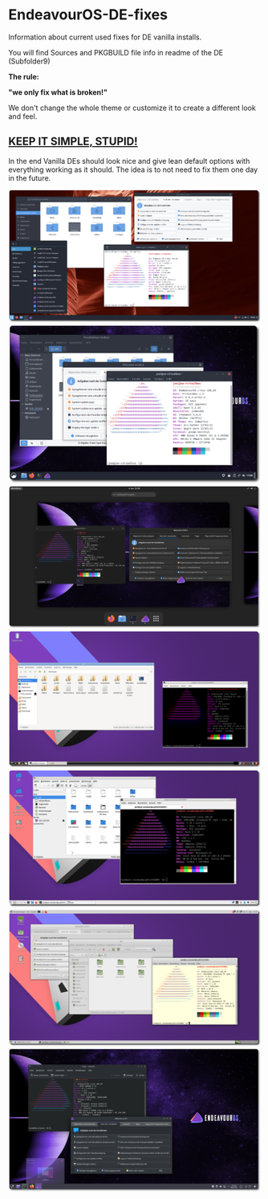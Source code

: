 # EndeavourOS-DE-fixes
Information about current used fixes for DE vanilla installs.

You will find Sources and PKGBUILD file info in readme of the DE (Subfolder9)

**The rule:**

**"we only fix what is broken!"**

We don't change the whole theme or customize it to create a different look and feel.

## [**K**EEP **I**T **S**IMPLE, **S**TUPID!](https://en.wikipedia.org/wiki/KISS_principle)

In the end Vanilla DEs should look nice and give lean default options with everything working as it should.
The idea is to not need to fix them one day in the future.

![eos-budgie](https://raw.githubusercontent.com/endeavouros-team/endeavouros-DE-fixes/main/budgie/budgie.png)
![eos-cinnamon](https://raw.githubusercontent.com/endeavouros-team/endeavouros-DE-fixes/main/cinnamon/cinnamon.png)
![eos-gnome](https://raw.githubusercontent.com/endeavouros-team/endeavouros-DE-fixes/main/gnome/gnome.png)
![eos-lxde](https://raw.githubusercontent.com/endeavouros-team/endeavouros-DE-fixes/main/lxde/lxde.png)
![eos-lxqt](https://raw.githubusercontent.com/endeavouros-team/endeavouros-DE-fixes/main/lxqt/lxqt.png)
![eos-mate](https://raw.githubusercontent.com/endeavouros-team/endeavouros-DE-fixes/main/mate/mate.png)
![eos-plasma](https://raw.githubusercontent.com/endeavouros-team/endeavouros-DE-fixes/main/plasma/plasma.png)
